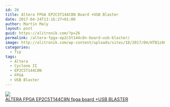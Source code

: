 ```yaml
---
id: 26
title: Altera FPGA EP2C5T144C8N Board +USB Blaster
date: 2017-04-24T13:16:27+01:00
author: Martin Maly
layout: post
guid: https://alitronik.com/?p=26
permalink: /altera-fpga-ep2c5t144c8n-board-usb-blaster/
image: http://alitronik.com/wp-content/uploads/sites/18/2017/04/HTB1z80uPXXXXXXkapXXq6xXFXXXQ.jpg
categories:
  - Tip
tags:
  - Altera
  - Cyclone II
  - EP2C5T144C8N
  - FPGA
  - USB Blaster
---
```

<a href="http://s.click.aliexpress.com/e/b2Zjeiu" target="_parent"><img src="//ae01.alicdn.com/kf/HTB1hZkQLXXXXXcqXFXXq6xXFXXXR/Free-shipping-font-b-USB-b-font-font-b-BLASTER-b-font-font-b-LCD1602-b.jpg_220x220.jpg" /><span style="display: block;">ALTERA FPGA EP2C5T144C8N fpga board +USB BLASTER</span></a>